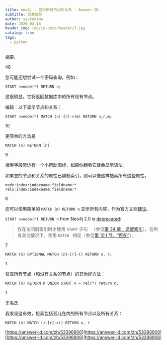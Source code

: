```yaml
---
title: neo4j - 显示所有节点和关系 - Answer-ID
subtitle: 文章暂存
author: systemime
date: 2020-03-16
header_img: img/in-post/header/3.jpg
catalog: true
tags:
  - python
---
```

摘要.

<!-- more -->
[](https://answer-id.com/zh/53396906#answer-57097587)48

您可能还想尝试一个密码查询，例如：

```
START n=node(*) RETURN n;

```

这很明显，它将返回数据库中的所有现有节点。

编辑：以下显示节点和关系：

```
START n=node(*) MATCH (n)-[r]->(m) RETURN n,r,m;

```

[](https://answer-id.com/zh/53396906#answer-57097590)10

更简单的方法是

```
MATCH (n) RETURN (n)

```

[](https://answer-id.com/zh/53396906#answer-57097586)9

搜索字段旁边有一个小帮助图标，如果你翻看它就会显示语法。

如果您的节点和关系的属性已编制​​索引，则可以像这样搜索所有这些属性。

```
node:index:indexname:fieldname:*
rels:index:indexname:fieldname:*

```

[](https://answer-id.com/zh/53396906#answer-57097589)8

您可以使用简单的 `MATCH（n）RETURN n` 显示所有内容，作为官方文档[建议](https://answer-id.com/zh/%E2%80%9Chttp://docs.neo4j.org/chunked/stable/query-match.html#match-%E5%BE%97%E5%88%B0-%E6%89%80%E6%9C%89%E8%8A%82%E7%82%B9%E2%80%9C)。

`START n=node(*) RETURN n` from Neo4j 2.0 is [deprecated](http://docs.neo4j.org/chunked/stable/query-start.html):

> 仅在访问旧索引时才使用 `START` 子句   （参见[第 34 章，遗留索引](http://docs.neo4j.org/chunked/stable/indexing.html)）。在所有其他情况下，使用 `MATCH`   相反（参见[第 10.1 节，“匹配”](http://docs.neo4j.org/chunked/stable/query-match.html)）。

[](https://answer-id.com/zh/53396906#answer-57097592)7

```
MATCH (n) OPTIONAL MATCH (n)-[r]-() RETURN n, r;

```

[](https://answer-id.com/zh/53396906#answer-57097588)1

获取所有节点（和没有关系的节点）的其他好方法：

```
MATCH (n) RETURN n UNION START n = rel(*) return n;

```

[](https://answer-id.com/zh/53396906#answer-57097591)1

无名氏

我发现这有效，检索包括孤儿在内的所有节点以及所有关系：

```
MATCH (n) MATCH ()-[r]->() RETURN n, r

```

 [https://answer-id.com/zh/53396906](https://answer-id.com/zh/53396906) 
 [https://answer-id.com/zh/53396906](https://answer-id.com/zh/53396906)

